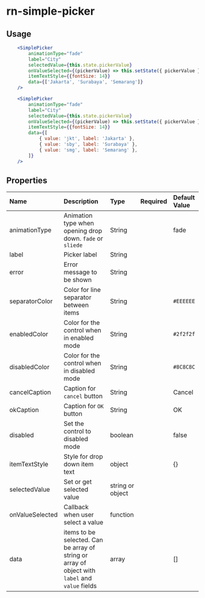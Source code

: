 # rn-simple-picker


## Usage  

```jsx
    <SimplePicker  
        animationType="fade"
        label="City"
        selectedValue={this.state.pickerValue}
        onValueSelected={(pickerValue) => this.setState({ pickerValue }) }
        itemTextStyle={{fontSize: 14}}
        data={['Jakarta', 'Surabaya', 'Semarang']}
    />

    <SimplePicker  
        animationType="fade"
        label="City"
        selectedValue={this.state.pickerValue}
        onValueSelected={(pickerValue) => this.setState({ pickerValue }) }
        itemTextStyle={{fontSize: 14}}
        data={[ 
            { value: 'jkt', label: 'Jakarta' },
            { value: 'sby', label: 'Surabaya' },
            { value: 'smg', label: 'Semarang' },
        ]}
    />
```

## Properties

 Name             | Description                                 | Type      | Required | Default Value  
:---------------- |:------------------------------------------- |:----------|:--------:|:-------------
 animationType    | Animation type when opening drop down. `fade` or `sliede`   | String    |          | fade     
 label            | Picker label                                | String    |          |          
 error            | Error message to be shown                   | String    |          |          
 separatorColor   | Color for line separator between items      | String    |          | `#EEEEEE`
 enabledColor     | Color for the control when in enabled mode  | String    |          | `#2f2f2f`         
 disabledColor    | Color for the control when in disabled mode | String    |          | `#8C8C8C`         
 cancelCaption    | Caption for `cancel` button                 | String    |          | Cancel         
 okCaption        | Caption for `OK` button                     | String    |          | OK         
 disabled         | Set the control to disabled mode            | boolean   |          | false         
 itemTextStyle    | Style for drop down item text               | object    |          | {}         
 selectedValue    | Set or get selected value                   | string or object    |          |          
 onValueSelected  | Callback when user select a value           | function  |          |          
 data             | items to be selected. Can be array of string or array of object with `label` and `value` fields | array |           | []
